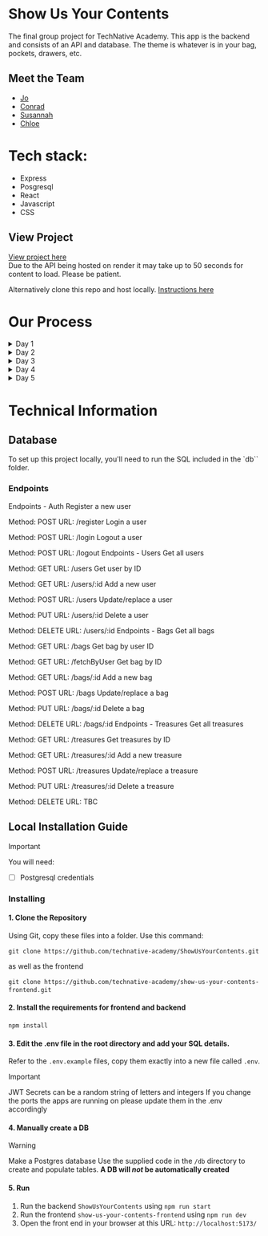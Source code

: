 # Show Us Your Contents

The final group project for TechNative Academy. This app is the backend and consists of an API and database. The theme is whatever is in your bag, pockets, drawers, etc.

## Meet the Team

- [Jo](https://github.com/Jo-Pickering)
- [Conrad](https://github.com/cnrdgrgry)
- [Susannah](https://github.com/sfbennett)
- [Chloe](https://github.com/ChloeSAPage)

# Tech stack:

- Express
- Posgresql
- React
- Javascript
- CSS

## View Project

[View project here](https://showusyourcontents.netlify.app/) <br>
Due to the API being hosted on render it may take up to 50 seconds for content to load. Please be patient.

Alternatively clone this repo and host locally. [Instructions here](#local-installation-guide)

# Our Process

<details>
<summary> Day 1</summary>

For day one we did quad programming and accomplished the following:

- Decided on our theme
- Created a trello board
- Created our repo
- Talked about our MVP
- Created a schema for our db
- Created the db
- Inserted dummy data into the db
- Hosted the db on Supabase
- Created the API with 1 endpoint to get all users in the db

![trello](resources/image.png)
![db-schema](resources/dbschema.png)

</details>

<details>
<summary> Day 2</summary>

For day two we did quad programming and accomplished the following:

- Added endpoints that GET, POST, PUT, DELETE for users, treasures and bags
- Hosted the API on render
- Connected the backend to Pete's provided frontend that renders treasures
- Hosted the frontend on netlify
- Added the ability to register and login using authentication (using Pete's example backend as a template)

![frontend day2](resources/frontend-day2.png)

</details>

<details>
<summary> Day 3</summary>

For day three we did quad programming and accomplished the following:

- Added ability to add new bag through the frontend
- Rendered all bags in the db
- Update the API bag endpoint
- Reorder the nav bar
- Started on implementing the add treasure view - we added a drop down menu that includes all the bags of the current user

![day 3 frontend bags](resources/day3-frontend-bags.png)

![day 3 frontend addtreasure](resources/day3-frontend-addtreasure.png)


</details>

<details>
<summary> Day 4</summary>

For day four we did quad programming and accomplished the following:

- Implemented full functionality of add treasure view
- Add full functionality of the my things view, which shows all treasures and what bags they are in
- Allow users to edit and delete treasures
- Allow users to delete bags
- Added styling and a logo
- Update the breadcrumb for 'Things' to 'Treasures'
- Write a blurb for the home page
- Add placeholder text for the dropdown menu

</details>

<details>
<summary> Day 5</summary>

</details>

# Technical Information

## Database

To set up this project locally, you'll need to run the SQL included in the `db`` folder.

### Endpoints

Endpoints - Auth
Register a new user

Method: POST
URL: /register
Login a user

Method: POST
URL: /login
Logout a user

Method: POST
URL: /logout
Endpoints - Users
Get all users

Method: GET
URL: /users
Get user by ID

Method: GET
URL: /users/:id
Add a new user

Method: POST
URL: /users
Update/replace a user

Method: PUT
URL: /users/:id
Delete a user

Method: DELETE
URL: /users/:id
Endpoints - Bags
Get all bags

Method: GET
URL: /bags
Get bag by user ID

Method: GET
URL: /fetchByUser
Get bag by ID

Method: GET
URL: /bags/:id
Add a new bag

Method: POST
URL: /bags
Update/replace a bag

Method: PUT
URL: /bags/:id
Delete a bag

Method: DELETE
URL: /bags/:id
Endpoints - Treasures
Get all treasures

Method: GET
URL: /treasures
Get treasures by ID

Method: GET
URL: /treasures/:id
Add a new treasure

Method: POST
URL: /treasures
Update/replace a treasure

Method: PUT
URL: /treasures/:id
Delete a treasure

Method: DELETE
URL: TBC

## Local Installation Guide

> [!IMPORTANT]
> You will need:
>
> -   [ ] Postgresql credentials


### Installing

#### 1. Clone the Repository

Using Git, copy these files into a folder.
Use this command:

```
git clone https://github.com/technative-academy/ShowUsYourContents.git
```
as well as the frontend

```
git clone https://github.com/technative-academy/show-us-your-contents-frontend.git
```

#### 2. Install the requirements for frontend and backend

```
npm install
```

#### 3. Edit the .env file in the root directory and add your SQL details.

Refer to the `.env.example` files, copy them exactly into a new file called `.env`.

> [!IMPORTANT]
> JWT Secrets can be a random string of letters and integers
> If you change the ports the apps are running on please update them in the .env accordingly

#### 4. Manually create a DB

> [!WARNING]
> Make a Postgres database
> Use the supplied code in the `/db` directory to create and populate tables. **A DB will _not_ be automatically created**

#### 5. Run

1. Run the backend `ShowUsYourContents` using `npm run start`
2. Run the frontend `show-us-your-contents-frontend` using `npm run dev`
3. Open the front end in your browser at this URL: `http://localhost:5173/`